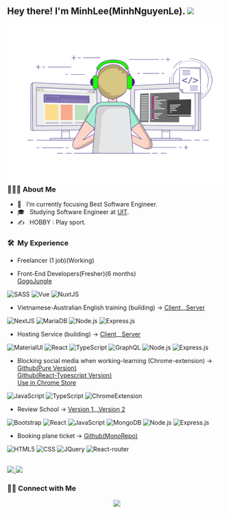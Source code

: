 <h2> Hey there! I'm MinhLee(MinhNguyenLe). <img src="https://github.com/souvikguria98/souvikguria98/blob/master/Hi.gif" width="25"></h2>
<img align="right" alt="GIF" src="https://raw.githubusercontent.com/devSouvik/devSouvik/master/gif3.gif" width="500"/>

<h3> 👨🏻‍💻 About Me </h3>

- 🔭 &nbsp; I’m currently focusing Best Software Engineer.
- 🎓 &nbsp; Studying Software Engineer at <a href="https://www.uit.edu.vn/">UIT</a>.
- ✍️ &nbsp; HOBBY : Play sport.

<h3> 🛠 &nbsp;My Experience</h3>

- Freelancer (1 job)(Working)<br>

- Front-End Developers(Fresher)(6 months)<br><a href="https://www.gogojungle.co.jp/">GogoJungle</a>

![SASS](https://img.shields.io/badge/-SASS-e535ab?style=flat&logo=sass)
![Vue](https://img.shields.io/badge/-Vue-333333?style=flat&logo=vue.js)
![NuxtJS](https://img.shields.io/badge/-NuxtJS-F1502F?style=flat&logo=nuxt.js)

- Vietnamese-Australian English training (building) -> <a href="https://github.com/MinhNguyenLe/TrungTamTiengAnh-NextJS">Client</a>\_\_<a href="https://github.com/MinhNguyenLe/MariaDB_TrungTamTiengAnh">Server</a>

![NextJS](https://img.shields.io/badge/-NextJS-F1502F?style=flat&logo=next.js)
![MariaDB](https://img.shields.io/badge/-MariaDB-4DB33D?style=flat&logo=mariadb)
![Node.js](https://img.shields.io/badge/-Node.js-333333?style=flat&logo=node.js)
![Express.js](https://img.shields.io/badge/-Express.js-333333?style=flat&logo=Express)

- Hosting Service (building) -> <a href="https://github.com/MinhNguyenLe/Web-HostingService-TypeScript">Client</a>\_\_<a href="https://github.com/MinhNguyenLe/Web-HostingService-GraphQL">Server</a>

![MaterialUI](https://img.shields.io/badge/-Material%20UI-e535ab?style=flat&logo=material-ui)
![React](https://img.shields.io/badge/-React-333333?style=flat&logo=react)
![TypeScript](https://img.shields.io/badge/-TypeScript-333333?style=flat&logo=typescript)
![GraphQL](https://img.shields.io/badge/-GraphQL-4DB33D?style=flat&logo=graphql)
![Node.js](https://img.shields.io/badge/-Node.js-333333?style=flat&logo=node.js)
![Express.js](https://img.shields.io/badge/-Express.js-333333?style=flat&logo=Express)

- Blocking social media when working-learning (Chrome-extension) -> <a href="https://github.com/MinhNguyenLe/lasDog-Pure-version">Github(Pure Version)</a><br><a href="https://github.com/MinhNguyenLe/lasDog-React-Typescript-version">Github(React-Typescript Version)</a><br><a href="https://chrome.google.com/webstore/detail/lasdog/hinbclillmmbhhbjckojodnhgffmmcii?utm_source=www.extension.today">Use in Chrome Store</a>

![JavaScript](https://img.shields.io/badge/-JavaScript-333333?style=flat&logo=javascript)
![TypeScript](https://img.shields.io/badge/-TypeScript-333333?style=flat&logo=typescript)
![ChromeExtension](https://img.shields.io/badge/-Chrome%20Extension-F1502F?style=flat&logo=chrome)

- Review School -> <a href="https://github.com/MinhNguyenLe/app-review-reactjs">Version 1</a>\_\_<a href="https://github.com/MinhNguyenLe/AppReviewSchool_useMERN">Version 2</a>

![Bootstrap](https://img.shields.io/badge/-Bootstrap-e535ab?style=flat&logo=bootstrap&logoColor=ffffff)
![React](https://img.shields.io/badge/-React-333333?style=flat&logo=react)
![JavaScript](https://img.shields.io/badge/-JavaScript-333333?style=flat&logo=javascript)
![MongoDB](https://img.shields.io/badge/-MongoDB-4DB33D?style=flat&logo=mongodb&logoColor=FFFFFF)
![Node.js](https://img.shields.io/badge/-Node.js-333333?style=flat&logo=node.js)
![Express.js](https://img.shields.io/badge/-Express.js-333333?style=flat&logo=Express)

- Booking plane ticket -> <a href="https://github.com/MinhNguyenLe/app-review-reactjs">Github(MonoRepo)</a>

![HTML5](https://img.shields.io/badge/-HTML5-333333?style=flat&logo=HTML5)
![CSS](https://img.shields.io/badge/-CSS-333333?style=flat&logo=CSS3&logoColor=1572B6)
![JQuery](https://img.shields.io/badge/-JQuery-333333?style=flat&logo=jquery)
![React-router](https://img.shields.io/badge/-React%20Router-333333?style=flat&logo=react)

  <!-- ![Python](https://img.shields.io/badge/-Python-333333?style=flat&logo=python)
  ![Java](https://img.shields.io/badge/-Java-333333?style=flat&logo=Java&logoColor=007396)
  ![C++](https://img.shields.io/badge/-C++-333333?style=flat&logo=C%2B%2B&logoColor=00599C)
  ![R (Statistics)](https://img.shields.io/badge/-R-333333?style=flat&logo=R&logoColor=276DC3) 
![MySQL](https://img.shields.io/badge/-MySQL-333333?style=flat&logo=mysql) 
  ![Git](https://img.shields.io/badge/-Git-333333?style=flat&logo=git)
  ![GitHub](https://img.shields.io/badge/-GitHub-333333?style=flat&logo=github)
  ![Markdown](https://img.shields.io/badge/-Markdown-333333?style=flat&logo=markdown)
  ![Visual Studio Code](https://img.shields.io/badge/-Visual%20Studio%20Code-333333?style=flat&logo=visual-studio-code&logoColor=007ACC)
  ![RStudio](https://img.shields.io/badge/-RStudio-333333?style=flat&logo=rstudio)
  ![Eclipse](https://img.shields.io/badge/-Eclipse-333333?style=flat&logo=eclipse-ide&logoColor=2C2255)
  ![Illustrator](https://img.shields.io/badge/-Illustrator-333333?style=flat&logo=adobe-illustrator)
  ![Photoshop](https://img.shields.io/badge/-Photoshop-333333?style=flat&logo=adobe-photoshop)
  ![InDesign](https://img.shields.io/badge/-InDesign-333333?style=flat&logo=adobe-indesign) -->

<br/>

<a href="https://github.com/MinhNguyenLe">
  <img height="180em" src="https://github-readme-stats.vercel.app/api?username=MinhNguyenLe&theme=buefy&show_icons=true" />
  <img height="180em" src="https://github-readme-stats.vercel.app/api/top-langs/?username=MinhNguyenLe&theme=buefy&layout=compact" />
</a>

<br/>

<h3> 🤝🏻 Connect with Me </h3>

<p align="center">
<!-- &nbsp; <a href="https://twitter.com/_souvik_guria" target="_blank" rel="noopener noreferrer"><img src="https://img.icons8.com/plasticine/100/000000/twitter.png" width="50" /></a>  
&nbsp; <a href="https://www.instagram.com/the_caffeine__addict/" target="_blank" rel="noopener noreferrer"><img src="https://img.icons8.com/plasticine/100/000000/instagram-new.png" width="50" /></a>   -->
&nbsp; <a href="https://www.linkedin.com/in/minhlee2k/" target="_blank" rel="noopener noreferrer"><img src="https://img.icons8.com/plasticine/100/000000/linkedin.png" width="50" /></a>
<!-- &nbsp; <a href="mailto:souvikguria98@gmail.com" target="_blank" rel="noopener noreferrer"><img src="https://img.icons8.com/plasticine/100/000000/gmail.png"  width="50" /></a>
</p> -->
